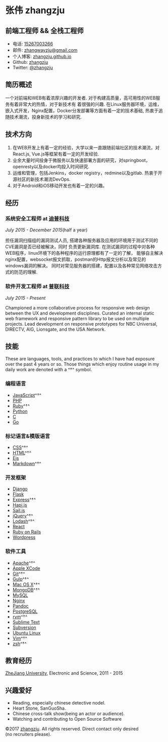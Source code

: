 

# 张伟 zhangzju

## 前端工程师  && 全栈工程师

- 电话: [15267003266](tel://610-590-4484)
- 邮件: <zhangwayzju@gmail.com>
- 个人博客: [zhangzju.github.io](http://zhangzju.github.io)
- Github: [zhangzju](http://github.com/zhangzju)
- Twitter: [\@zhangzju](http://twitter.com/zhangzju)



## 简历概述

一个对前端和WEB有着浓厚兴趣的开发者. 对于构建高质量，高可用性的WEB服务有着非常大的热情，对于新技术有
着很强的兴趣. 在Linux服务器环境，运维，嵌入式开发，Nginx配置，Docker分发部署等方面有着一定的技术基础,
热衷于追随技术潮流，投身新技术的学习和研究.

## 技术方向

1. 在WEB开发上有着一定的经验，大学以来一直跟随前端社区的技术潮流，对React.js, Vue.js等框架有着一定的开发经验. 
2. 业余大量时间投身于微服务以及快速部署方面的研究，对springboot，openresty以及docker均投入时间研究.
3. 运维和管理，包括Jenkins，docker registry，redmine以及gitlab. 热衷于开源社区的新技术潮流DevOps.
4. 对于Android和iOS移动开发也有着一定的兴趣。

## 经历

### **系统安全工程师** at [迪普科技](http://www.dptechnology.net/)

*July 2015 - December 2015*(half a year)

担任漏洞扫描组的漏洞测试人员, 搭建各种服务器及应用的环境用于测试不同的CVE漏洞是否已经被解决，同时
负责更新漏洞库. 在测试漏洞的过程中对各种WEB程序，linux环境下的各种程序的运行原理都有了一定的了解，
能够自主解决nginx配置，websocket报文抓取，postman的Http报文分析以及常见的windows漏洞的解决。
同时对常见服务器的搭建，配置以及各种常见网络攻击方式的防范的理解.

### **软件开发工程师** at [普联科技](http://www.tp-link.com.cn/)

*July 2015 - Present* 

Championed a more collaborative process for responsive web design between the
UX and development disciplines. Curated an internal static web framework and
responsive pattern library to be used on multiple projects. Lead development
on responsive prototypes for NBC Universal, DIRECTV, AIG, Lionsgate, and the
USA Network.


## 技能

These are languages, tools, and practices to which I have had exposure over the
past 4 years or so. Those things which enjoy routine usage in my daily work are
denoted with a ^†^ symbol.

### 编程语言

- [JavaScript](http://developer.mozilla.org/en/JavaScript)^†^
- [PHP](http://php.net)
- [Ruby](http://ruby-lang.org)^†^
- [Python](http://python.org)
- [C](http://gcc.org)
- [Go](http://golang.org)

### 标记语言&模版语言

- [CSS](http://www.w3.org/Style/CSS/Overview.en.html)^†^
- [HTML](http://developers.whatwg.org)^†^
- [Ejs](http://embeddedjs.com)
- [Markdown](http://daringfireball.net/projects/markdown)^†^

### 开发框架

- [Django](http://www.djangoproject.com)
- [Flask](http://flask.org)
- [Express](http://expressjs.com)^†^
- [Hapi.js](http://hapijs.com)
- [Sail.js](http://salsjs.org)
- [jQuery](http://jquery.com)^†^
- [Lodash](http://lodash.com)^†^
- [React](http://facebook.github.io/react)
- [Ruby on Rails](http://rubyonrails.org)
- [Wordpress](http://wordpress.org)


### 软件工具

- [Apache](http://apache.org)^†^
- [Apple XCode](http://developer.apple.com)
- [Git](http://git-scm.com)^†^
- [Gulp](http://gulpjs.com)^†^
- [Mac OS X](http://apple.com/macosx)^†^
- [MongoDB](http://mongodb.org)^†^
- [MySQL](http://mysql.com)
- [Nginx](http://wiki.nginx.org)
- [Pandoc](http://johnmacfarlane.net/pandoc)
- [PostgreSQL](http://postgresql.org)
- [rvm](http://rvm.beginrescueend.com)^†^
- [Sublime Text](http://www.sublimetext.com)
- [Subversion](http://svn.apache.org)
- [Ubuntu Linux](http://ubuntu.com)
- [Vim](http://www.vim.org)^†^
- [zsh](http://www.zsh.org)^†^



## 教育经历

[ZheJiang University](http://zju.edu.cn), Electronic and Science, 2011 - 2015



## 兴趣爱好

- Reading, especially chinese detective nodel.
- Heart Stone, SanGuoSha.
- Chinese cross-talk show(being an actor or audience).
- Watching and contributing to Open Source Software

©2017 [zhangzju](http://zhangzju.com/resume). All rights reserved. Direct contact only desired (no recruiters please).